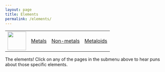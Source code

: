 ```yaml
---
layout: page
title: Elements
permalink: /elements/
---
```


<table>
    <tr>
        <td><img src="/Bailey-GitHub-Playground//images/logo.png" height="60" title="Frontend" alt=""></td>
        <td><a href="http://127.0.0.1:4100/Bailey-GitHub-Playground/elements/metals">Metals</a></td>
        <td><a href="http://127.0.0.1:4100/Bailey-GitHub-Playground/elements/non-metals">Non-metals</a></td>
        <td><a href="http://127.0.0.1:4100/Bailey-GitHub-Playground/elements/metaloids">Metaloids</a></td>
    </tr>
</table>

The elements! Click on any of the pages in the submenu above to hear puns about those specific elements.